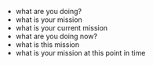 - what are you doing?
- what is your mission
- what is your current mission
- what are you doing now?
- what is this mission
- what is your mission at this point in time